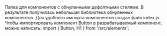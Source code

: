 Папка для компонентов с обнуленными дефолтными стилями. В результате получилась небольшая библиотека обнуленных компонентов. Для удобного импорта компонентов создан файл index.js. Чтобы импортировать компонент Button в разрабатываемый компонент, можно написать:   import { Button, H1 } from '/src/elements';